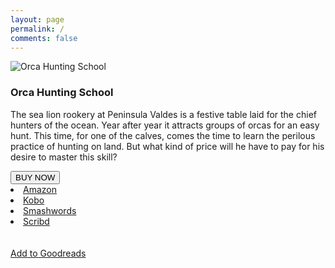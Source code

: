 ```yaml
---
layout: page
permalink: /
comments: false
---
```

	
<div class="container-fluid">
	<div class="row d-flex justify-content-center text-light">
		<div class="col-lg-3 col-6 book-1">
			<img class="shadow-lg" src="{{ site.baseurl }}/assets/images/orcacover.png" alt="Orca Hunting School"/>
		</div>
		<div class="col-lg-6 col-6 book-2">
			<h3 class="text-left">Orca Hunting School</h3>
			<p>
The sea lion rookery at Peninsula Valdes is a festive table laid for the chief hunters of the ocean. Year after year it attracts groups of orcas for an easy hunt. This time, for one of the calves, comes the time to learn the perilous practice of hunting on land. But what kind of price will he have to pay for his desire to master this skill?
			</p>
			<div class="row">
				<div class="col-md-5">
					<div class="btn-group dropright">
  					<button class="btn btn-lg btn-success dropdown-toggle" type="button" data-toggle="dropdown" aria-haspopup="true" aria-expanded="false">BUY NOW</button>			
  <div class="dropdown-menu text-dark">
	  <li class="dropdown-item">
	  <a href="https://www.amazon.com/dp/B01MDU6A44/" rel="nofollow" target="_blank">Amazon</a>
	  </li>
	<li class="dropdown-item">
	  <a href="https://store.kobobooks.com/en-us/ebook/orca-hunting-school" rel="nofollow" target="_blank">Kobo</a>
	</li>
	<li class="dropdown-item">
	  <a href="https://www.smashwords.com/books/view/678230" rel="nofollow" target="_blank">Smashwords</a>
	</li>
	<li class="dropdown-item">
	  <a href="https://www.scribd.com/book/330029998/Orca-Hunting-School" rel="nofollow" target="_blank">Scribd</a>
	  </li>
  </div>
</div>
											<br><br>
<a href="https://www.goodreads.com/book/show/32859840-orca-hunting-school" target="_blank">Add to Goodreads</a>
				</div>
			</div>
		</div>
	</div>
</div>
